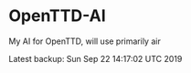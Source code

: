 # OpenTTD-AI
My AI for OpenTTD, will use primarily air

Latest backup: Sun Sep 22 14:17:02 UTC 2019
